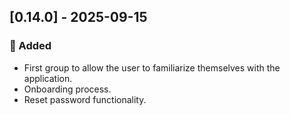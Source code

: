 ## [0.14.0] - 2025-09-15

### 🚀 Added
- First group to allow the user to familiarize themselves with the application.  
- Onboarding process.
- Reset password functionality.
